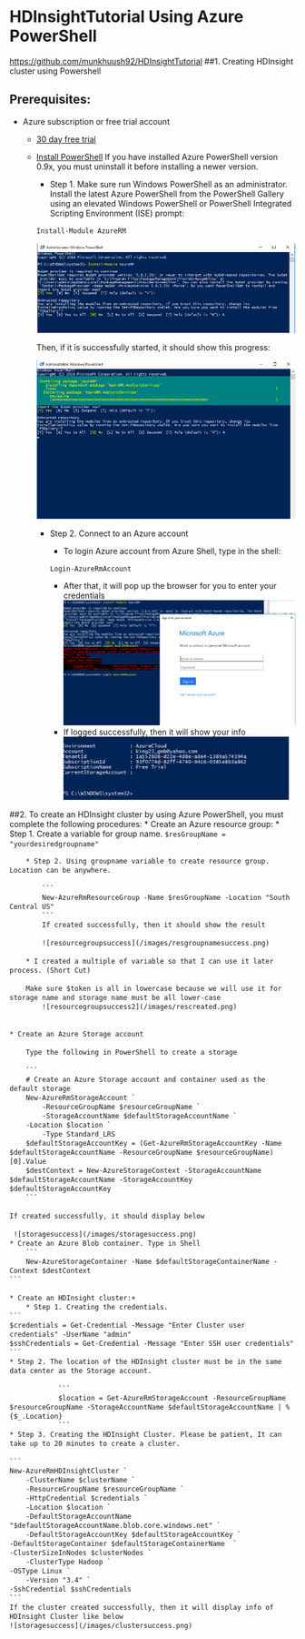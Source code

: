 # HDInsightTutorial Using Azure PowerShell
https://github.com/munkhuush92/HDInsightTutorial
##1. Creating HDInsight cluster using Powershell

## Prerequisites:
* Azure subscription or free trial account
	* [30 day free trial](https://azure.microsoft.com/en-us/resources/videos/get-azure-free-trial-for-testing-hadoop-in-hdinsight/)
  * [Install PowerShell](https://docs.microsoft.com/en-us/powershell/azureps-cmdlets-docs/)
    If you have installed Azure PowerShell version 0.9x, you must uninstall it before installing a newer version.
    * Step 1. Make sure run Windows PowerShell as an administrator. Install the latest Azure PowerShell from the PowerShell Gallery using an elevated Windows PowerShell or PowerShell Integrated Scripting Environment (ISE) prompt:
     ```
     Install-Module AzureRM
     ```
     
     ![To install and replace over the old version, please enter "A"](/images/install.png)
     
    Then, if it is successfully started, it should show this progress:
    
    ![progress](/images/progress.png)
    * Step 2. Connect to an Azure account
    	* To login Azure account from Azure Shell, type in the shell: 
	
		```
		Login-AzureRmAccount
		```
		* After that, it will pop up the browser for you to enter your credentials
			![loginpopup](/images/loggingin.png)
		* If logged successfully, then it will show your info
			![loginsuccess](/images/loginsucess.png)
		
    

 ##2. To create an HDInsight cluster by using Azure PowerShell, you must complete the following procedures:
    * Create an Azure resource group:
    		* Step 1. Create a variable for group name. 
		```
		$resGroupName = "yourdesiredgroupname"
		```
		
		* Step 2. Using groupname variable to create resource group. Location can be anywhere.

			```
			New-AzureRmResourceGroup -Name $resGroupName -Location "South Central US"
			```
			If created successfully, then it should show the result

			![resourcegroupsuccess](/images/resgroupnamesuccess.png)
			
		* I created a multiple of variable so that I can use it later process. (Short Cut)
		
		Make sure $token is all in lowercase because we will use it for storage name and storage name must be all lower-case
			![resourcegroupsuccess2](/images/rescreated.png)
		
			
    * Create an Azure Storage account
    
    	Type the following in PowerShell to create a storage
		
		```
		# Create an Azure Storage account and container used as the default storage
		New-AzureRmStorageAccount `
    		-ResourceGroupName $resourceGroupName `
    		-StorageAccountName $defaultStorageAccountName `
   		-Location $location `
    		-Type Standard_LRS
		$defaultStorageAccountKey = (Get-AzureRmStorageAccountKey -Name $defaultStorageAccountName -ResourceGroupName $resourceGroupName)[0].Value
		$destContext = New-AzureStorageContext -StorageAccountName $defaultStorageAccountName -StorageAccountKey $defaultStorageAccountKey
		```
		
	If created successfully, it should display below
	
	 ![storagesuccess](/images/storagesuccess.png)
    * Create an Azure Blob container. Type in Shell
    	```
		New-AzureStorageContainer -Name $defaultStorageContainerName -Context $destContext
	```
		
    * Create an HDInsight cluster:+
    	* Step 1. Creating the credentials.
	```
	$credentials = Get-Credential -Message "Enter Cluster user credentials" -UserName "admin"
	$sshCredentials = Get-Credential -Message "Enter SSH user credentials"
	```
	* Step 2. The location of the HDInsight cluster must be in the same data center as the Storage account.

				```
				$location = Get-AzureRmStorageAccount -ResourceGroupName $resourceGroupName -StorageAccountName $defaultStorageAccountName | %{$_.Location}
				```
	* Step 3. Creating the HDInsight Cluster. Please be patient, It can take up to 20 minutes to create a cluster.
	
	```
	New-AzureRmHDInsightCluster `
    	-ClusterName $clusterName `
    	-ResourceGroupName $resourceGroupName `
    	-HttpCredential $credentials `
    	-Location $location `
    	-DefaultStorageAccountName "$defaultStorageAccountName.blob.core.windows.net" `
    	-DefaultStorageAccountKey $defaultStorageAccountKey `
	-DefaultStorageContainer $defaultStorageContainerName  `
	-ClusterSizeInNodes $clusterNodes `
    	-ClusterType Hadoop `
	-OSType Linux `
    	-Version "3.4" `
	-SshCredential $sshCredentials
	```
	If the cluster created successfully, then it will display info of HDInsight Cluster like below
	![storagesuccess](/images/clustersuccess.png)
	
    		
	
